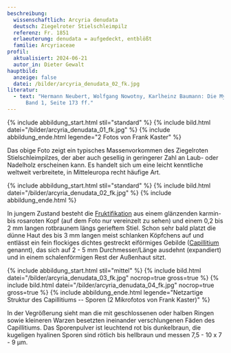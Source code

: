 ```yaml
---
beschreibung:
  wissenschaftlich: Arcyria denudata
  deutsch: Ziegelroter Stielschleimpilz
  referenz: Fr. 1851
  erlaeuterung: denudata = aufgedeckt, entblößt
  familie: Arcyriaceae
profil:
  aktualisiert: 2024-06-21
  autor_in: Dieter Gewalt
hauptbild:
  anzeige: false
  datei: /bilder/arcyria_denudata_02_fk.jpg
literatur:
  - text: "Hermann Neubert, Wolfgang Nowotny, Karlheinz Baumann: Die Myxomyceten
      Band 1, Seite 173 ff."
---
```

{% include abbildung_start.html stil="standard" %}
{% include bild.html datei="/bilder/arcyria_denudata_01_fk.jpg" %}
{% include abbildung_ende.html legende="2 Fotos von Frank Kaster" %}

Das obige Foto zeigt ein typisches Massenvorkommen des Ziegelroten Stielschleimpilzes, der aber auch gesellig in geringerer Zahl an Laub- oder Nadelholz erscheinen kann. Es handelt sich um eine leicht kenntliche weltweit verbreitete, in Mitteleuropa recht häufige Art.

{% include abbildung_start.html stil="standard" %}
{% include bild.html datei="/bilder/arcyria_denudata_02_fk.jpg" %}
{% include abbildung_ende.html %}

In jungem Zustand besteht die [Fruktifikation](Fruktifikation "Glossar") aus einem glänzenden karmin- bis rosaroten Kopf (auf dem Foto nur vereinzelt zu sehen) und einem 0,2 bis 2 mm langen rotbraunem längs gerieftem Stiel. Schon sehr bald platzt die dünne Haut des bis 3 mm langen meist schlanken Köpfchens auf und entlässt ein fein flockiges dichtes gestreckt eiförmiges Gebilde ([Capillitium](Capillitium "Glossar") genannt), das sich auf 2 - 5 mm Durchmesser/Länge ausdehnt (expandiert) und in einem schalenförmigen Rest der Außenhaut sitzt.

{% include abbildung_start.html stil="mittel" %}
{% include bild.html datei="/bilder/arcyria_denudata_03_fk.jpg" nocrop=true gross=true %}
{% include bild.html datei="/bilder/arcyria_denudata_04_fk.jpg" nocrop=true gross=true %}
{% include abbildung_ende.html legende="Netzartige Struktur des Capillitiums -- Sporen (2 Mikrofotos von Frank Kaster)" %}

In der Vegrößerung sieht man die mit geschlossenen oder halben Ringen sowie kleineren Warzen besetzten ineinander verschlungenen Fäden des Capillitiums. Das Sporenpulver ist leuchtend rot bis dunkelbraun, die kugeligen hyalinen Sporen sind rötlich bis hellbraun und messen 7,5 - 10 x 7 - 9 µm.
